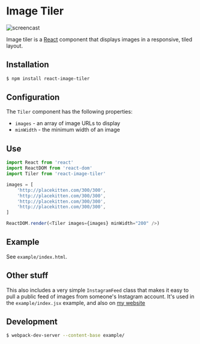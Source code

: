 # Image Tiler

![screencast](https://github.com/mike-douglas/react-image-tiler/raw/master/kittens.gif)

Image tiler is a [React][react] component that displays images in a responsive, tiled layout.

## Installation

```bash
$ npm install react-image-tiler
```

## Configuration

The `Tiler` component has the following properties:

- `images` - an array of image URLs to display
- `minWidth` - the minimum width of an image

## Use

```javascript
import React from 'react'
import ReactDOM from 'react-dom'
import Tiler from 'react-image-tiler'

images = [
    'http://placekitten.com/300/300',
    'http://placekitten.com/300/300',
    'http://placekitten.com/300/300',
    'http://placekitten.com/300/300',
]

ReactDOM.render(<Tiler images={images} minWidth="200" />)
```

## Example

See `example/index.html`.

## Other stuff

This also includes a very simple `InstagramFeed` class that makes it easy to pull a public feed of images from someone's Instagram account. It's used in the `example/index.jsx` example, and also on [my website](http://directive.io)

## Development

```bash
$ webpack-dev-server --content-base example/
```

[react]: https://facebook.github.io/react/
